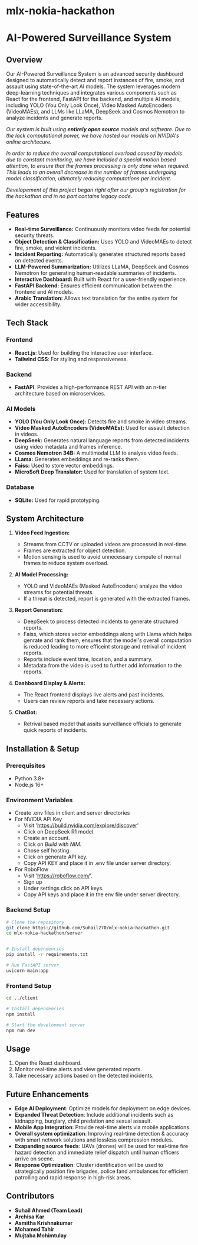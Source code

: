 # mlx-nokia-hackathon

# AI-Powered Surveillance System

## Overview
Our AI-Powered Surveillance System is an advanced security dashboard designed to automatically detect and report instances of fire, smoke, and assault using state-of-the-art AI models. The system leverages modern deep-learning techniques and integrates various components such as React for the frontend, FastAPI for the backend, and multiple AI models, including YOLO (You Only Look Once), Video Masked AutoEncoders (VideoMAEs), and LLMs like LLaMA, DeepSeek and Cosmos Nemotron to analyze incidents and generate reports.

*Our system is built using <b>entirely open source</b> models and software. Due to the lack computational power, we have hosted our models on NVIDIA's online architecure.*

*In order to reduce the overall computational overload caused by models due to constant monitoring, we have included a special motion based attention, to ensure that the frames processing is only done when required. This leads to an overall decrease in the number of frames undergoing model classification, ultimately reducing computations per incident.*

*Developement of this project began right after our group's registration for the hackathon and in no part contains legacy code.*


## Features
- **Real-time Surveillance:** Continuously monitors video feeds for potential security threats.
- **Object Detection & Classification:** Uses YOLO and VideoMAEs to detect fire, smoke, and violent incidents.
- **Incident Reporting:** Automatically generates structured reports based on detected events.
- **LLM-Powered Summarization:** Utilizes LLaMA, DeepSeek and Cosmos Nemotron for generating human-readable summaries of incidents.
- **Interactive Dashboard:** Built with React for a user-friendly experience.
- **FastAPI Backend:** Ensures efficient communication between the frontend and AI models.
- **Arabic Translation:** Allows text translation for the entire system for wider accessibility.

## Tech Stack
### Frontend
- **React.js**: Used for building the interactive user interface.
- **Tailwind CSS**: For styling and responsiveness.

### Backend
- **FastAPI**: Provides a high-performance REST API with an n-tier architecture based on microservices.

### AI Models
- **YOLO (You Only Look Once):** Detects fire and smoke in video streams.
- **Video Masked AutoEncoders (VideoMAEs):** Used for assault detection in videos.
- **DeepSeek:** Generates natural language reports from detected incidents using video metadata and frames inference.
- **Cosmos Nemotron 34B:** A multimodal LLM to analyse video feeds.
- **LLama:** Generates embeddings and re-ranks them.
- **Faiss:** Used to store vector embeddings.
- **MicroSoft Deep Translator:** Used for translation of system text.


### Database
- **SQLite:** Used for rapid prototyping.


## System Architecture
1. **Video Feed Ingestion:**
   - Streams from CCTV or uploaded videos are processed in real-time.
   - Frames are extracted for object detection.
   - Motion sensing is used to avoid unnecessary compute of normal frames to reduce system overload.

2. **AI Model Processing:**
   - YOLO and VideoMAEs (Masked AutoEncoders) analyze the video streams for potential threats.
   - If a threat is detected, report is generated with the extracted frames.

3. **Report Generation:**
   - DeepSeek to process detected incidents to generate structured reports.
   - Faiss, which stores vector embeddings along with Llama which helps genrate and rank them, ensures that the model's overall computation is reduced leading to more efficeint storage and retrival of incident reports.
   - Reports include event time, location, and a summary.
   - Metadata from the video is used to further add information to the reports.

4. **Dashboard Display & Alerts:**
   - The React frontend displays live alerts and past incidents.
   - Users can review reports and take necessary actions.

5. **ChatBot:** 
    - Retrival based model that assits surveillance officials to generate quick reports of incidents. 

## Installation & Setup
### Prerequisites
- Python 3.8+
- Node.js 16+

### Environment Variables
- Create .env files in client and server directories
- For NVIDIA API Key
   - Visit 'https://build.nvidia.com/explore/discover' 
   - Click on DeepSeek R1 model.
   - Create an account.
   - Click on _Build with NIM_.
   - Chose self hosting.
   - Click on generate API key.
   - Copy API KEY and place it in .env file under server directory.
- For RoboFlow
   - Visit 'https://roboflow.com/'.
   - Sign up
   - Under settings click on API keys.
   - Copy API keys and place it in the env file under server directory.

### Backend Setup
```bash
# Clone the repository
git clone https://github.com/Suhail270/mlx-nokia-hackathon.git
cd mlx-nokia-hackathon/server


# Install dependencies
pip install -r requirements.txt

# Run FastAPI server
uvicorn main:app 
```

### Frontend Setup
```bash
cd ../client

# Install dependencies
npm install

# Start the development server
npm run dev
```

## Usage
1. Open the React dashboard.
2. Monitor real-time alerts and view generated reports.
3. Take necessary actions based on the detected incidents.

## Future Enhancements

- **Edge AI Deployment**: Optimize models for deployment on edge devices.
- **Expanded Threat Detection**: Include additional incidents such as kidnapping, burglary, child predation and sexual assault.
- **Mobile App Integration**: Provide real-time alerts via mobile applications.
- **Overall system optimization**: Improving real-time detection & accuracy​ with smart network solutions and lossless compression modules.
- **Exapanding source feeds**: UAVs (drones) will be used for real-time fire hazard detection and immediate relief dispatch until human officers arrive on scene.
- **Response Optimization**: Cluster identification will be used to strategically position fire brigades, police fand ambulances for  efficient patrolling and rapid response in high-risk areas.
## Contributors
- **Suhail Ahmed (Team Lead)**
- **Archisa Kar** 
- **Asmitha Krishnakumar**
- **Mohamed Tahir**
- **Mujtaba Mohimtulay**



